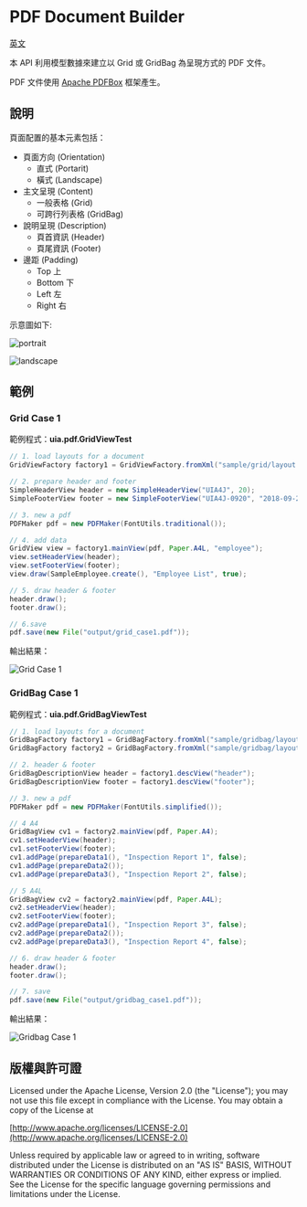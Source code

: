 PDF Document Builder
============================

[英文](readme.md)

本 API 利用模型數據來建立以 Grid 或 GridBag 為呈現方式的 PDF 文件。

PDF 文件使用 [Apache PDFBox](https://pdfbox.apache.org/) 框架產生。

## 說明
頁面配置的基本元素包括：
* 頁面方向 (Orientation)
    * 直式 (Portarit)
    * 橫式 (Landscape)
* 主文呈現 (Content)
    * 一般表格 (Grid)
    * 可跨行列表格 (GridBag)
* 說明呈現 (Description)
    * 頁首資訊 (Header)
    * 頁尾資訊 (Footer)
* 邊距 (Padding)
    * Top 上
    * Bottom 下
    * Left 左
    * Right 右

示意圖如下:

![portrait](paper_portrait.png)

![landscape](paper_landscape.png)

## 範例
### Grid Case 1
範例程式：__uia.pdf.GridViewTest__

```java
// 1. load layouts for a document
GridViewFactory factory1 = GridViewFactory.fromXml("sample/grid/layout.xml");

// 2. prepare header and footer
SimpleHeaderView header = new SimpleHeaderView("UIA4J", 20);
SimpleFooterView footer = new SimpleFooterView("UIA4J-0920", "2018-09-20", 11);

// 3. new a pdf
PDFMaker pdf = new PDFMaker(FontUtils.traditional());

// 4. add data
GridView view = factory1.mainView(pdf, Paper.A4L, "employee");
view.setHeaderView(header);
view.setFooterView(footer);
view.draw(SampleEmployee.create(), "Employee List", true);

// 5. draw header & footer
header.draw();
footer.draw();

// 6.save
pdf.save(new File("output/grid_case1.pdf"));
```
輸出結果：

![Grid Case 1](grid_case1.png)

### GridBag Case 1
範例程式：__uia.pdf.GridBagViewTest__
```java
// 1. load layouts for a document
GridBagFactory factory1 = GridBagFactory.fromXml("sample/gridbag/layout_header_footer.xml");
GridBagFactory factory2 = GridBagFactory.fromXml("sample/gridbag/layout.xml");

// 2. header & footer
GridBagDescriptionView header = factory1.descView("header");
GridBagDescriptionView footer = factory1.descView("footer");

// 3. new a pdf
PDFMaker pdf = new PDFMaker(FontUtils.simplified());

// 4 A4
GridBagView cv1 = factory2.mainView(pdf, Paper.A4);
cv1.setHeaderView(header);
cv1.setFooterView(footer);
cv1.addPage(prepareData1(), "Inspection Report 1", false);
cv1.addPage(prepareData2());
cv1.addPage(prepareData3(), "Inspection Report 2", false);

// 5 A4L
GridBagView cv2 = factory2.mainView(pdf, Paper.A4L);
cv2.setHeaderView(header);
cv2.setFooterView(footer);
cv2.addPage(prepareData1(), "Inspection Report 3", false);
cv2.addPage(prepareData2());
cv2.addPage(prepareData3(), "Inspection Report 4", false);

// 6. draw header & footer
header.draw();
footer.draw();

// 7. save
pdf.save(new File("output/gridbag_case1.pdf"));
```
輸出結果：

![Gridbag Case 1](gridbag_case1.png)

## 版權與許可證

Licensed under the Apache License, Version 2.0 (the "License");
you may not use this file except in compliance with the License.
You may obtain a copy of the License at

[http://www.apache.org/licenses/LICENSE-2.0](http://www.apache.org/licenses/LICENSE-2.0)

Unless required by applicable law or agreed to in writing, software
distributed under the License is distributed on an "AS IS" BASIS,
WITHOUT WARRANTIES OR CONDITIONS OF ANY KIND, either express or implied.
See the License for the specific language governing permissions and
limitations under the License.

